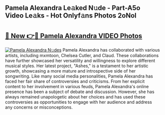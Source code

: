 ## Pamela Alexandra Le𝚊ked N𝚞de - Part-A5o Video Le𝚊ks - Hot Onlyf𝚊ns Photos 2oNol

# <h2><a href="http://ab42978.deff.icu/?id=Pamela+Alexandra">🔗 New 👉🔴 Pamela Alexandra VIDEO Photos</a></h2>

[![Pamela Alexandra N𝚞des](https://i.imgur.com/rIISA9y.gif)](http://ab42978.deff.icu/?id=Pamela+Alexandra)
Pamela Alexandra has collaborated with various artists, including mxmtoon, Chelsea Cutler, and Claud. These collaborations have further showcased her versatility and willingness to explore different musical styles. Her latest project, "Ashes," is a testament to her artistic growth, showcasing a more mature and introspective side of her songwriting. Like many social media personalities, Pamela Alexandra has faced her fair share of controversies and criticisms. From her explicit content to her involvement in various feuds, Pamela Alexandra's online presence has been a subject of debate and discussion. However, she has always remained unapologetic about her choices and has used these controversies as opportunities to engage with her audience and address any concerns or misconceptions.

